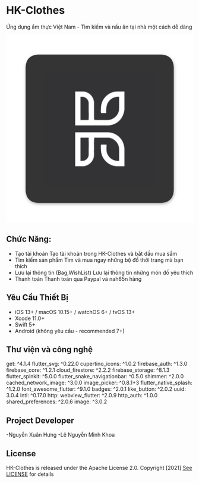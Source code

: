 # HK-Clothes

Ứng dụng ẩm thực Việt Nam - Tìm kiếm và nấu ăn tại nhà một cách dễ dàng

<center>
<img src="assets/icon/icon.png"/>
</center>


## Chức Năng: 

- Tạo tài khoản
Tạo tài khoản trong HK-Clothes và bắt đầu mua sắm
- Tìm kiếm sản phẩm
Tìm và mua ngay những bộ đồ thời trang mà bạn thích
- Lưu lại thông tin (Bag,WishList)
Lưu lại thông tin những món đồ yêu thích
- Thanh toán 
Thanh toán qua Paypal và nah65n hàng


## Yêu Cầu Thiết Bị

- iOS 13+ / macOS 10.15+ / watchOS 6+ / tvOS 13+
- Xcode 11.0+
- Swift 5+
- Android (không yêu cầu - recommended 7+)

## Thư viện và công nghệ

get: ^4.1.4
flutter_svg: ^0.22.0
cupertino_icons: ^1.0.2
firebase_auth: ^1.3.0
firebase_core: ^1.2.1
cloud_firestore: ^2.2.2
firebase_storage: ^8.1.3
flutter_spinkit: ^5.0.0
flutter_snake_navigationbar: ^0.5.0
shimmer: ^2.0.0
cached_network_image: ^3.0.0
image_picker: ^0.8.1+3
flutter_native_splash: ^1.2.0 
font_awesome_flutter: ^9.1.0
badges: ^2.0.1
like_button: ^2.0.2
uuid: 3.0.4
intl: ^0.17.0
http:
webview_flutter: ^2.0.9
http_auth: ^1.0.0
shared_preferences: ^2.0.6
image: ^3.0.2


## Project Developer

-Nguyễn Xuân Hưng
-Lê Nguyễn Minh Khoa

## License

HK-Clothes is released under the Apache License 2.0. Copyright [2021] [See LICENSE](https://github.com/hidenxtt2001/hk-clothes/blob/master/LICENSE) for details



